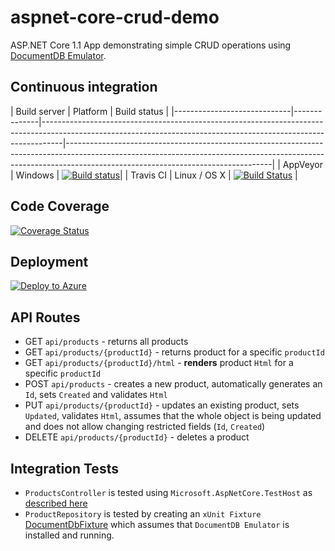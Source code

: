 # aspnet-core-crud-demo

ASP.NET Core 1.1 App demonstrating simple CRUD operations using [DocumentDB Emulator](https://docs.microsoft.com/en-us/azure/documentdb/documentdb-nosql-local-emulator).

## Continuous integration

| Build server                | Platform     | Build status                                                                                                                                                    |
|-----------------------------|--------------|-----------------------------------------------------------------------------------------------------------------------------------------------------------------|---------------------------------------------------------------------------------------------------------------------------------------------------------------------------------------------------------------|
| AppVeyor                    | Windows      | [![Build status](https://ci.appveyor.com/api/projects/status/a6oe47uup57u4x49?svg=true)](https://ci.appveyor.com/project/syedhassaanahmed/aspnet-core-crud-demo)|
| Travis CI                   | Linux / OS X | [![Build Status](https://travis-ci.org/syedhassaanahmed/aspnet-core-crud-demo.svg?branch=master)](https://travis-ci.org/syedhassaanahmed/aspnet-core-crud-demo) |

## Code Coverage

[![Coverage Status](https://coveralls.io/repos/github/syedhassaanahmed/aspnet-core-crud-demo/badge.svg?branch=master)](https://coveralls.io/github/syedhassaanahmed/aspnet-core-crud-demo?branch=master)

## Deployment

[![Deploy to Azure](http://azuredeploy.net/deploybutton.png)](https://azuredeploy.net/)

## API Routes

- GET `api/products` - returns all products
- GET `api/products/{productId}` - returns product for a specific `productId`
- GET `api/products/{productId}/html` - **renders** product `Html` for a specific `productId`
- POST `api/products` - creates a new product, automatically generates an `Id`, sets `Created` and validates `Html`
- PUT `api/products/{productId}` - updates an existing product, sets `Updated`, validates `Html`, assumes that the whole object is being updated and does not allow changing restricted fields (`Id`, `Created`)
- DELETE `api/products/{productId}` - deletes a product

## Integration Tests

- `ProductsController` is tested using `Microsoft.AspNetCore.TestHost` as [described here](https://docs.microsoft.com/en-us/aspnet/core/testing/integration-testing)
- `ProductRepository` is tested by creating an `xUnit Fixture` [DocumentDbFixture](https://github.com/syedhassaanahmed/aspnet-core-crud-demo/blob/master/AspNetCore.CrudDemo.Services.Tests/DocumentDbFixture.cs) which assumes that `DocumentDB Emulator` is installed and running.  